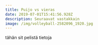 ```yaml
---
title: Puijo vs vieras
date: 2019-07-01T15:41:56.928Z
description: Seuraavat vastakkain
image: /img/volleyball-2582096_1920.jpg
---
```

tähän sit pelistä tietoja
